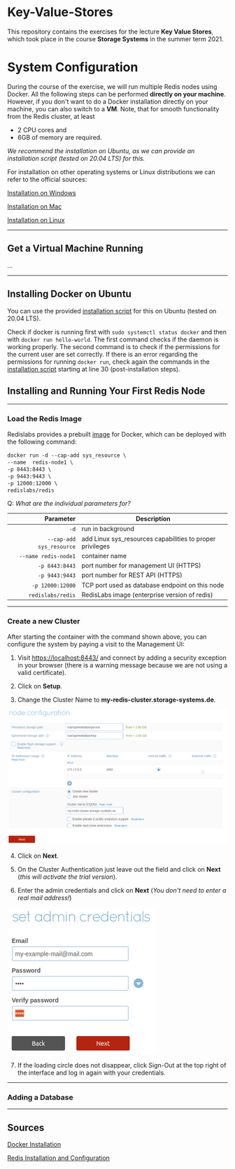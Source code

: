 # Key-Value-Stores
This repository contains the exercises for the lecture **Key Value Stores**, which took place in the course **Storage Systems** in the summer term 2021.

# System Configuration
During the course of the exercise, we will run multiple Redis nodes using Docker. All the following steps can be performed **directly on your machine**. However, if you don't want to do a Docker installation directly on your machine, you can also switch to a **VM**. Note, that for smooth functionality from the Redis cluster, at least 
- 2 CPU cores and 
- 6GB of memory are required.

*We recommend the installation on Ubuntu, as we can provide an installation script (tested on 20.04 LTS) for this.*

For installation on other operating systems or Linux distributions we can refer to the official sources:

[Installation on Windows](https://docs.docker.com/docker-for-windows/install/)

[Installation on Mac](https://docs.docker.com/docker-for-mac/install/)

[Installation on Linux](https://docs.docker.com/engine/install/)

---

## Get a Virtual Machine Running
...

---

## Installing Docker on Ubuntu
 You can use the provided [installation script](https://github.com/mikeptrsn/key-value-stores/blob/main/docker_install.sh) for this on Ubuntu (tested on 20.04 LTS).

Check if docker is running first with `sudo systemctl status docker` and then with `docker run hello-world`. The first command checks if the daemon is working properly. The second command is to check if the permissions for the current user are set correctly. If there is an error regarding the permissions for running `docker run`, check again the commands in the [installation script](https://github.com/mikeptrsn/key-value-stores/blob/main/docker_install.sh) starting at line 30 (post-installation steps).

## Installing and Running Your First Redis Node
---
### Load the Redis Image
Redislabs provides a prebuilt [image](https://registry.hub.docker.com/r/redislabs/redis) for Docker, which can be deployed with the following command:
```
docker run -d --cap-add sys_resource \
--name  redis-node1 \
-p 8443:8443 \
-p 9443:9443 \
-p 12000:12000 \
redislabs/redis
```

Q: *What are the individual parameters for?*


| Parameter | Description |
| --------: | ----------- |
| `-d`      | run in background|
|`--cap-add sys_resource`| add Linux sys_resources capabilities to proper privileges |
| `--name redis-node1`| container name |
| `-p 8443:8443` | port number for management UI (HTTPS)|
| `-p 9443:9443` | port number for REST API (HTTPS) |
| `-p 12000:12000` | TCP port used as database endpoint on this node |
| `redislabs/redis` | RedisLabs image (enterprise version of redis) |

---

### Create a new Cluster

After starting the container with the command shown above, you can configure the system by paying a visit to the Management UI:

1. Visit [https://localhost:8443/](https://localhost:8443/) and connect by adding a security exception in your browser (there is a warning message because we are not using a valid certificate).

2. Click on **Setup**.

3. Change the Cluster Name to **my-redis-cluster.storage-systems.de**.

![Step 3](./images/create_cluster_0.png "Step 3 of the Cluster Configuration")

4. Click on **Next**.

5. On the Cluster Authentication just leave out the field and click on **Next** (*this will activate the trial version*).

6. Enter the admin credentials and click on **Next** (*You don't need to enter a real mail address!*)

![Step 6](./images/create_cluster_1.png "Step 6 of the Cluster Configuration")

7. If the loading circle does not disappear, click Sign-Out at the top right of the interface and log in again with your credentials.
---

### Adding a Database

---








## Sources

[Docker Installation](https://www.digitalocean.com/community/tutorials/how-to-install-and-use-docker-on-ubuntu-20-04)

[Redis Installation and Configuration](http://tgrall.github.io/blog/2019/09/05/multi-nodes-redis-cluster-with-docker/)